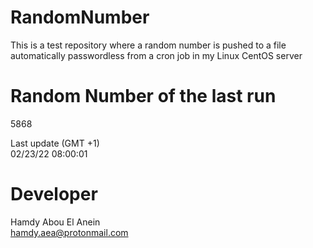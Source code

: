 # RandomNumber    
This is a test repository where a random number is pushed to a file automatically passwordless from a cron job in my Linux CentOS server    
# Random Number of the last run   
5868
      
Last update (GMT +1)    
02/23/22 08:00:01
# Developer    
Hamdy Abou El Anein   
hamdy.aea@protonmail.com
